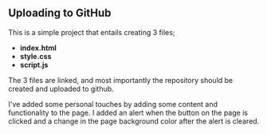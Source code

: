 ## Uploading to GitHub
This is a simple project that entails creating 3 files;
-  __index.html__
-  __style.css__ 
- __script.js__ 

The 3 files are linked, and most importantly the repository should be created and uploaded to github.

I've added some personal touches by adding some content and functionality to the page. I added an alert when the button on the page is clicked and a change in the page background color after the alert is cleared. 